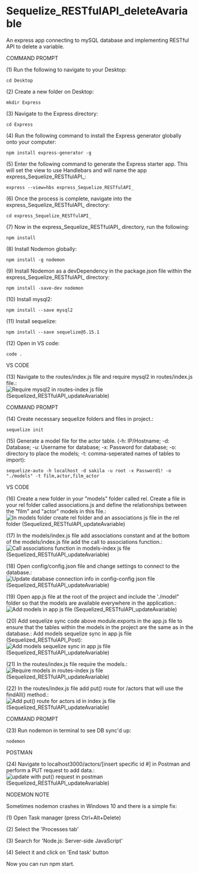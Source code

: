 # Sequelize_RESTfulAPI_deleteAvariable
An express app connecting to mySQL database and implementing RESTful API to delete a variable.

COMMAND PROMPT

(1) Run the following to navigate to your Desktop: 

    cd Desktop

(2) Create a new folder on Desktop: 

    mkdir Express

(3) Navigate to the Express directory: 

    cd Express

(4) Run the following command to install the Express generator globally onto your computer: 

    npm install express-generator -g

(5) Enter the following command to generate the Express starter app. This will set the view to use Handlebars and will name the app express_Sequelize_RESTfulAPI_: 

    express --view=hbs express_Sequelize_RESTfulAPI_

(6) Once the process is complete, navigate into the express_Sequelize_RESTfulAPI_ directory: 

    cd express_Sequelize_RESTfulAPI_
    
(7) Now in the express_Sequelize_RESTfulAPI_ directory, run the following: 

    npm install

(8) Install Nodemon globally: 

    npm install -g nodemon
    
(9) Install Nodemon as a devDependency in the package.json file within the express_Sequelize_RESTfulAPI_ directory:

    npm install -save-dev nodemon
    
(10) Install mysql2:

    npm install --save mysql2

(11) Install sequelize: 

    npm install --save sequelize@5.15.1

(12) Open in VS code:

    code . 


VS CODE

(13) Navigate to the routes/index.js file and require mysql2 in routes/index.js file.: ![Require mysql2 in routes-index js file (Sequelized_RESTfulAPI_updateAvariable)](https://user-images.githubusercontent.com/35668707/71291788-8df96680-2341-11ea-974a-224f3c56776b.JPG)

COMMAND PROMPT

(14) Create necessary sequelize folders and files in project.:

    sequelize init

(15)  Generate a model file for the actor table. (-h: IP/Hostname; -d: Database; -u: Username for database; -x: Password for database; -o: directory to place the models; -t: comma-seperated names of tables to import):  

    sequelize-auto -h localhost -d sakila -u root -x Password1! -o "./models" -t film,actor,film_actor
    
VS CODE

(16) Create a new folder in your "models" folder called rel. Create a file in your rel folder called associations.js and define the relationships between the "film" and "actor" models in this file.: ![In models folder create rel folder and an associations js file in the rel folder (Sequelized_RESTfulAPI_updateAvariable)](https://user-images.githubusercontent.com/35668707/71291833-ac5f6200-2341-11ea-950a-0d887a6a51b3.JPG)

(17) In the models/index.js file add associations constant and at the bottom of the models/index.js file add the call to associations function.: ![Call associations function in models-index js file (Sequelized_RESTfulAPI_updateAvariable)](https://user-images.githubusercontent.com/35668707/71292240-d3b62f00-2341-11ea-9f89-9171ce80c03e.JPG)

(18) Open config/config.json file and change settings to connect to the database.: ![Update database connection info in config-config json file (Sequelized_RESTfulAPI_updateAvariable)](https://user-images.githubusercontent.com/35668707/71292277-ed577680-2341-11ea-8413-e55ce852c4a2.JPG)

(19) Open app.js file at the root of the project and include the './model" folder so that the models are available everywhere in the application.: ![Add models in app js file (Sequelized_RESTfulAPI_updateAvariable)](https://user-images.githubusercontent.com/35668707/71292675-11b35300-2342-11ea-83ba-51ca4acb59c2.JPG)

(20) Add sequelize sync code above module.exports in the app.js file to ensure that the tables within the models in the project are the same as in the database.: Add models sequelize sync in app js file (Sequelized_RESTfulAPI_Post): ![Add models sequelize sync in app js file (Sequelized_RESTfulAPI_updateAvariable)](https://user-images.githubusercontent.com/35668707/71293040-327ba880-2342-11ea-9c21-677b36cfe16d.JPG)

(21) In the routes/index.js file require the models.: ![Require models in routes-index js file (Sequelized_RESTfulAPI_updateAvariable)](https://user-images.githubusercontent.com/35668707/71293087-4f17e080-2342-11ea-98a6-66186798142a.JPG)

(22) In the routes/index.js file add put() route for /actors that will use the findAll() method.: ![Add put() route for actors id in index js file (Sequelized_RESTfulAPI_updateAvariable)](https://user-images.githubusercontent.com/35668707/71293144-6eaf0900-2342-11ea-9666-7c136e6986a4.JPG)

COMMAND PROMPT

(23) Run nodemon in terminal to see DB sync'd up: 

    nodemon

POSTMAN

(24) Navigate to localhost3000/actors/[insert specific id #] in Postman and perform a PUT request to add data.: ![update with  put() request in postman (Sequelized_RESTfulAPI_updateAvariable)](https://user-images.githubusercontent.com/35668707/71317017-5aedca80-2448-11ea-91c7-4aaf0e585739.JPG)

NODEMON NOTE

Sometimes nodemon crashes in Windows 10 and there is a simple fix:

(1) Open Task manager (press Ctrl+Alt+Delete)

(2) Select the 'Processes tab'

(3) Search for 'Node.js: Server-side JavaScript'

(4) Select it and click on 'End task' button

Now you can run npm start.
